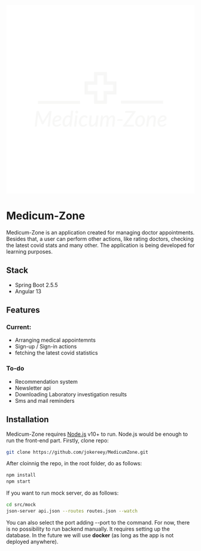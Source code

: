 ![alt text](https://github.com/jokereey/MedicumZone/blob/main/src/ui/medicumzone-ui/src/assets/images/Medicum-Zone-logos_transparent.png?raw=true)
# Medicum-Zone

Medicum-Zone is an application created for managing doctor appointments. Besides that, a user can perform other actions, like rating doctors, checking the latest covid stats and many other.
The application is being developed for learning purposes.

## Stack
- Spring Boot 2.5.5
- Angular 13

## Features
### Current:
- Arranging medical appointemnts
- Sign-up / Sign-in actions
- fetching the latest covid statistics
### To-do
- Recommendation system
- Newsletter api
- Downloading Laboratory investigation results
- Sms and mail reminders

## Installation

Medicum-Zone requires [Node.js](https://nodejs.org/) v10+ to run.
Node.js would be enough to run the front-end part.
Firstly, clone repo:
```sh
git clone https://github.com/jokereey/MedicumZone.git
```
After cloinnig the repo, in the root folder, do as follows:
```sh
npm install
npm start
```
If you want to run mock server, do as follows:
```sh
cd src/mock
json-server api.json --routes routes.json --watch
```
You can also select the port adding --port to the command.
For now, there is no possibility to run backend manually. It requires setting up the database.
In the future we will use **docker** (as long as the app is not deployed anywhere).

